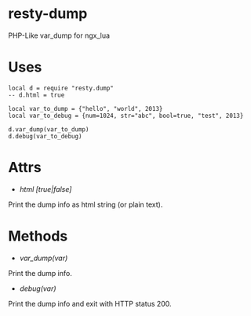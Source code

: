 resty-dump
==========

PHP-Like var_dump for ngx_lua

# Uses #
    
    local d = require "resty.dump"
    -- d.html = true
    
    local var_to_dump = {"hello", "world", 2013}
    local var_to_debug = {num=1024, str="abc", bool=true, "test", 2013}
    
    d.var_dump(var_to_dump)
    d.debug(var_to_debug)
    

# Attrs #

 - *html [true|false]*
  
  Print the dump info as html string (or plain text).

# Methods #

 - *var_dump(var)*
 
  Print the dump info.

 - *debug(var)*
 
  Print the dump info and exit with HTTP status 200.
